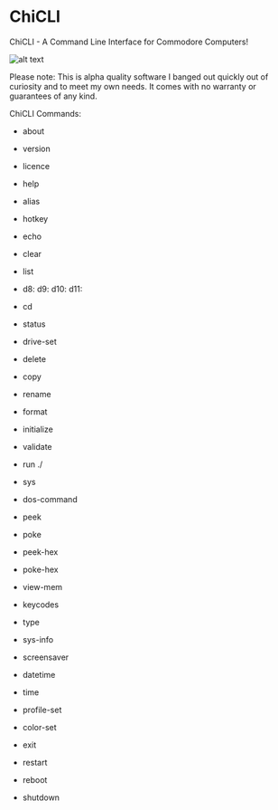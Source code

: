 # ChiCLI
ChiCLI - A Command Line Interface for Commodore Computers!

![alt text](https://raw.githubusercontent.com/chironb/ChiCLI/main/ChiCLI_Screenshot.png?raw=true)

Please note: This is alpha quality software I banged out quickly out of curiosity and to meet my own needs. It comes with no warranty or guarantees of any kind. 

ChiCLI Commands:

- about
- version
- licence
- help
- alias
- hotkey

- echo
- clear
- list
- d8: d9: d10: d11:
- cd
- status
- drive-set

- delete
- copy
- rename
- format
- initialize
- validate

- run ./
- sys
- dos-command
- peek
- poke
- peek-hex
- poke-hex

- view-mem
- keycodes
- type
- sys-info
- screensaver

- datetime
- time
- profile-set
- color-set

- exit
- restart
- reboot
- shutdown
